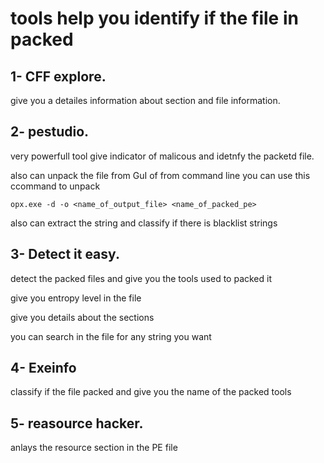 # tools help you identify if the file in packed 

## 1- CFF explore.
give you a detailes information about section and file information.
## 2- pestudio.
very powerfull tool give indicator of malicous and idetnfy the packetd file.

also can unpack the file from GuI of from command line you can use this ccommand to unpack

    opx.exe -d -o <name_of_output_file> <name_of_packed_pe>

also can extract the string and classify if there is blacklist strings
## 3- Detect it easy.
detect the packed files and give you the tools used to packed it 

give you entropy level in the file

give you details about the sections

you can search in the file for any string you want 

## 4- Exeinfo
classify if the file packed and give you the name of the packed tools 

## 5- reasource hacker.
anlays the resource section in the PE file 
